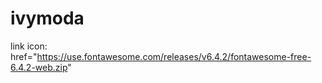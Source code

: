 # ivymoda

link icon: href="https://use.fontawesome.com/releases/v6.4.2/fontawesome-free-6.4.2-web.zip"